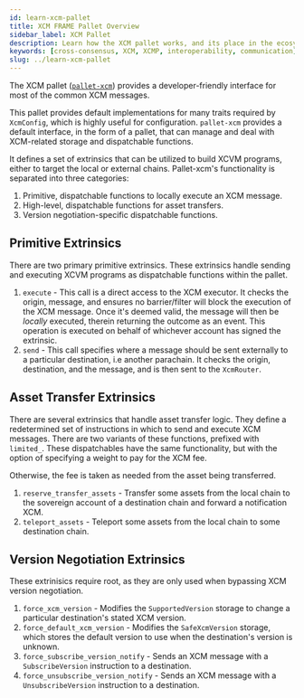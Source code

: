 ```yaml
---
id: learn-xcm-pallet
title: XCM FRAME Pallet Overview
sidebar_label: XCM Pallet
description: Learn how the XCM pallet works, and its place in the ecosystem.
keywords: [cross-consensus, XCM, XCMP, interoperability, communication]
slug: ../learn-xcm-pallet
---
```


The XCM pallet ([`pallet-xcm`](https://github.com/paritytech/polkadot/tree/master/xcm/pallet-xcm))
provides a developer-friendly interface for most of the common XCM messages.

This pallet provides default implementations for many traits required by `XcmConfig`, which is
highly useful for configuration. `pallet-xcm` provides a default interface, in the form of a pallet,
that can manage and deal with XCM-related storage and dispatchable functions.

It defines a set of extrinsics that can be utilized to build XCVM programs, either to target the
local or external chains. Pallet-xcm's functionality is separated into three categories:

1. Primitive, dispatchable functions to locally execute an XCM message.
2. High-level, dispatchable functions for asset transfers.
3. Version negotiation-specific dispatchable functions.

## Primitive Extrinsics

There are two primary primitive extrinsics. These extrinsics handle sending and executing XCVM
programs as dispatchable functions within the pallet.

1. `execute` - This call is a direct access to the XCM executor. It checks the origin, message, and
   ensures no barrier/filter will block the execution of the XCM message. Once it's deemed valid,
   the message will then be _locally_ executed, therein returning the outcome as an event. This
   operation is executed on behalf of whichever account has signed the extrinsic.
2. `send` - This call specifies where a message should be sent externally to a particular
   destination, i.e another parachain. It checks the origin, destination, and the message, and is
   then sent to the `XcmRouter`.

## Asset Transfer Extrinsics

There are several extrinsics that handle asset transfer logic. They define a redetermined set of
instructions in which to send and execute XCM messages. There are two variants of these functions,
prefixed with `limited_`. These dispatchables have the same functionality, but with the option of
specifying a weight to pay for the XCM fee.

Otherwise, the fee is taken as needed from the asset being transferred.

1. `reserve_transfer_assets` - Transfer some assets from the local chain to the sovereign account of
   a destination chain and forward a notification XCM.
2. `teleport_assets` - Teleport some assets from the local chain to some destination chain.

## Version Negotiation Extrinsics

These extrinisics require root, as they are only used when bypassing XCM version negotiation.

1. `force_xcm_version` - Modifies the `SupportedVersion` storage to change a particular
   destination's stated XCM version.
2. `force_default_xcm_version` - Modifies the `SafeXcmVersion` storage, which stores the default
   version to use when the destination's version is unknown.
3. `force_subscribe_version_notify` - Sends an XCM message with a `SubscribeVersion` instruction to
   a destination.
4. `force_unsubscribe_version_notify` - Sends an XCM message with a `UnsubscribeVersion` instruction
   to a destination.
